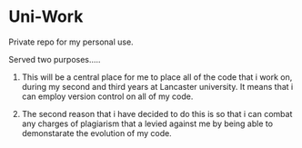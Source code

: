 Uni-Work
========

Private repo for my personal use.

Served two purposes.....

1) This will be a central place for me to place all of the code that i work on, 
   during my second and third years at Lancaster university. It means that i can employ version
   control on all of my code.

2) The second reason that i have decided to do this is so that i can combat any charges of plagiarism
   that a levied against me by being able to demonstarate the evolution of my code.


